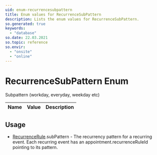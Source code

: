 ```yaml
---
uid: enum-recurrencesubpattern
title: Enum values for RecurrenceSubPattern
description: Lists the enum values for RecurrenceSubPattern.
so.generated: true
keywords:
  - "database"
so.date: 22.03.2021
so.topic: reference
so.envir:
  - "onsite"
  - "online"
---
```


# RecurrenceSubPattern Enum

Subpattern (workday, everyday, weekday etc)

| Name | Value | Description |
|------|-------|-------------|

## Usage

* [RecurrenceRule](../recurrencerule.md).subPattern - The recurrency pattern for a recurring event. Each recurring event has an appointment.recurrenceRuleId pointing to its pattern.
